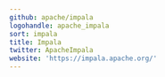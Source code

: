 ```yaml
---
github: apache/impala
logohandle: apache_impala
sort: impala
title: Impala
twitter: ApacheImpala
website: 'https://impala.apache.org/'
---
```

